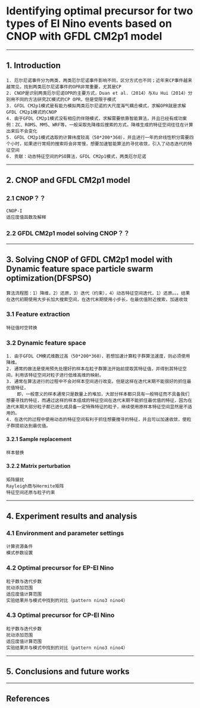 # Identifying optimal precursor for two types of El Nino events based on CNOP with GFDL CM2p1 model 
*****
## 1. Introduction
```
1. 厄尔尼诺事件分为两类，两类厄尔尼诺事件影响不同，区分方式也不同；近年来CP事件越来越常见，找到两类厄尔尼诺事件的OPR非常重要，尤其是CP
2. CNOP是识别两类厄尔尼诺OPR的主要方式，Duan et al.（2014）与Xu Hui（2014）分别用不同的方法研究ZC模式的CP OPR，但是受限于模式
3. GFDL CM2p1模式是有能力模拟两类厄尔尼诺的大尺度海气耦合模式，求解OPR就是求解GFDL CM2p1模式的CNOP
4. 由于GFDL CM2p1模式没有相应的伴随模式，求解需要依靠智能算法，并且已经有成功案例：ZC、ROMS、MM5、WRF等。一般采取先降维后搜索的方式，降维生成的特征空间往往在计算出来后不会变化
5. GFDL CM2p1模式选取的计算纬度较高（50*200*360），并且进行一年的非线性积分需要四个小时，如果进行常规的搜索将会非常慢，想要加速智能算法的寻优收敛，引入了动态迭代的特征空间
6. 贡献：动态特征空间的PSO算法，GFDL CM2p1模式，两类厄尔尼诺
```
*****
## 2. CNOP and GFDL CM2p1 model
### 2.1 CNOP？？
```
CNOP-I
适应度值函数及解释
```
### 2.2 GFDL CM2p1 model solving CNOP？？
*****
## 3. Solving CNOP of GFDL CM2p1 model with Dynamic feature space particle swarm optimization(DFSPSO)
```
算法流程图：1）降维，2）还原，3）迭代（约束），4）动态特征空间迭代，1）还原。。。结果
在迭代初期使用大步长加大搜索空间，在迭代末期使用小步长，在最优值附近搜索，加速收敛
```
### 3.1 Feature extraction
```
特征值时空转换
```
### 3.2 Dynamic feature space
```
1. 由于GFDL CM模式维数过高（50*200*360），若想加速计算粒子群算法速度，则必须使用降维。
2. 通常的做法是使用预先处理好的样本在粒子群算法开始前提取其特征值，并得到其特征空间，利用该特征空间对粒子进行低维高维的映射。
3. 通常在算法进行的过程中不会对样本空间进行改变。但是这样在迭代末期不能很好的抓住最优值特征，
	即，一般意义的样本通常只是数量上的堆加，大部分样本都只具有一般特征而不具备我们想要寻找的特征，而通过这样的样本组成的特征空间在迭代末期不能抓住最优值的特征，因为在迭代末期大部分粒子都已进化成具备一定特殊特征的粒子，继续使用原样本特征空间显然是不适用的。
4. 在迭代的过程中使用动态的特征空间有利于抓住想要搜寻的特征，并且可以加速收敛，使粒子群提前达到最优值。
```

#### 3.2.1 Sample replacement
```
样本替换
```
#### 3.2.2 Matrix perturbation
```
矩阵摄扰
Rayleigh商与Hermite矩阵
特征空间还原与粒子约束
```
*****
## 4. Experiment results and analysis
### 4.1 Environment and parameter settings
```
计算资源条件
模式参数设置
```
### 4.2 Optimal precursor for EP-El Nino
```
粒子数与迭代步数
扰动添加范围
适应度值计算范围
实验结果并与模式中找到的对比（pattern nino3 nino4）
```
### 4.3 Optimal precursor for CP-El Nino
```
粒子数与迭代步数
扰动添加范围
适应度值计算范围
实验结果并与模式中找到的对比（pattern nino3 nino4）
```
*****
## 5. Conclusions and future works
*****
## References